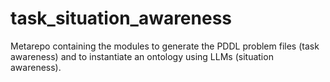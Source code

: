 # task_situation_awareness
Metarepo containing the modules to generate the PDDL problem files (task awareness) and to instantiate an ontology using LLMs (situation awareness).
